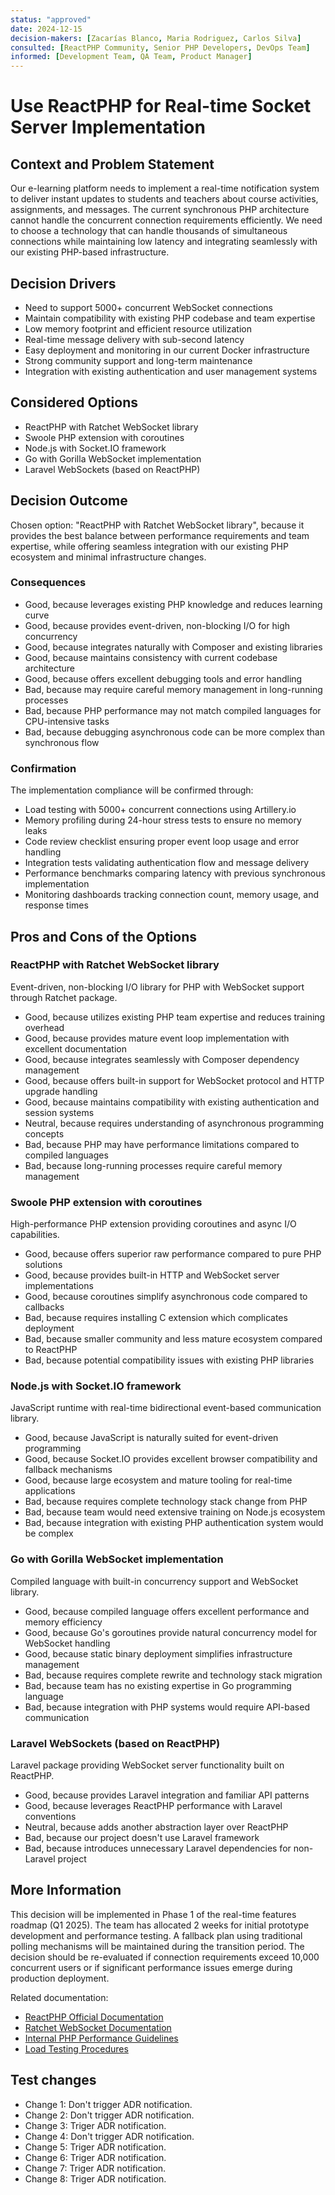 ```yaml
---
status: "approved"
date: 2024-12-15
decision-makers: [Zacarías Blanco, Maria Rodriguez, Carlos Silva]
consulted: [ReactPHP Community, Senior PHP Developers, DevOps Team]
informed: [Development Team, QA Team, Product Manager]
---
```


# Use ReactPHP for Real-time Socket Server Implementation

## Context and Problem Statement

Our e-learning platform needs to implement a real-time notification system to deliver instant updates to students and teachers about course activities, assignments, and messages. The current synchronous PHP architecture cannot handle the concurrent connection requirements efficiently. We need to choose a technology that can handle thousands of simultaneous connections while maintaining low latency and integrating seamlessly with our existing PHP-based infrastructure.

<!-- This is an optional element. Feel free to remove. -->
## Decision Drivers

* Need to support 5000+ concurrent WebSocket connections
* Maintain compatibility with existing PHP codebase and team expertise
* Low memory footprint and efficient resource utilization
* Real-time message delivery with sub-second latency
* Easy deployment and monitoring in our current Docker infrastructure
* Strong community support and long-term maintenance
* Integration with existing authentication and user management systems

## Considered Options

* ReactPHP with Ratchet WebSocket library
* Swoole PHP extension with coroutines
* Node.js with Socket.IO framework
* Go with Gorilla WebSocket implementation
* Laravel WebSockets (based on ReactPHP)

## Decision Outcome

Chosen option: "ReactPHP with Ratchet WebSocket library", because it provides the best balance between performance requirements and team expertise, while offering seamless integration with our existing PHP ecosystem and minimal infrastructure changes.

<!-- This is an optional element. Feel free to remove. -->
### Consequences

* Good, because leverages existing PHP knowledge and reduces learning curve
* Good, because provides event-driven, non-blocking I/O for high concurrency
* Good, because integrates naturally with Composer and existing libraries
* Good, because maintains consistency with current codebase architecture
* Good, because offers excellent debugging tools and error handling
* Bad, because may require careful memory management in long-running processes
* Bad, because PHP performance may not match compiled languages for CPU-intensive tasks
* Bad, because debugging asynchronous code can be more complex than synchronous flow

<!-- This is an optional element. Feel free to remove. -->
### Confirmation

The implementation compliance will be confirmed through:
- Load testing with 5000+ concurrent connections using Artillery.io
- Memory profiling during 24-hour stress tests to ensure no memory leaks
- Code review checklist ensuring proper event loop usage and error handling
- Integration tests validating authentication flow and message delivery
- Performance benchmarks comparing latency with previous synchronous implementation
- Monitoring dashboards tracking connection count, memory usage, and response times

<!-- This is an optional element. Feel free to remove. -->
## Pros and Cons of the Options

### ReactPHP with Ratchet WebSocket library

Event-driven, non-blocking I/O library for PHP with WebSocket support through Ratchet package.

* Good, because utilizes existing PHP team expertise and reduces training overhead
* Good, because provides mature event loop implementation with excellent documentation
* Good, because integrates seamlessly with Composer dependency management
* Good, because offers built-in support for WebSocket protocol and HTTP upgrade handling
* Good, because maintains compatibility with existing authentication and session systems
* Neutral, because requires understanding of asynchronous programming concepts
* Bad, because PHP may have performance limitations compared to compiled languages
* Bad, because long-running processes require careful memory management

### Swoole PHP extension with coroutines

High-performance PHP extension providing coroutines and async I/O capabilities.

* Good, because offers superior raw performance compared to pure PHP solutions
* Good, because provides built-in HTTP and WebSocket server implementations
* Good, because coroutines simplify asynchronous code compared to callbacks
* Bad, because requires installing C extension which complicates deployment
* Bad, because smaller community and less mature ecosystem compared to ReactPHP
* Bad, because potential compatibility issues with existing PHP libraries

### Node.js with Socket.IO framework

JavaScript runtime with real-time bidirectional event-based communication library.

* Good, because JavaScript is naturally suited for event-driven programming
* Good, because Socket.IO provides excellent browser compatibility and fallback mechanisms
* Good, because large ecosystem and mature tooling for real-time applications
* Bad, because requires complete technology stack change from PHP
* Bad, because team would need extensive training on Node.js ecosystem
* Bad, because integration with existing PHP authentication system would be complex

### Go with Gorilla WebSocket implementation

Compiled language with built-in concurrency support and WebSocket library.

* Good, because compiled language offers excellent performance and memory efficiency
* Good, because Go's goroutines provide natural concurrency model for WebSocket handling
* Good, because static binary deployment simplifies infrastructure management
* Bad, because requires complete rewrite and technology stack migration
* Bad, because team has no existing expertise in Go programming language
* Bad, because integration with PHP systems would require API-based communication

### Laravel WebSockets (based on ReactPHP)

Laravel package providing WebSocket server functionality built on ReactPHP.

* Good, because provides Laravel integration and familiar API patterns
* Good, because leverages ReactPHP performance with Laravel conventions
* Neutral, because adds another abstraction layer over ReactPHP
* Bad, because our project doesn't use Laravel framework
* Bad, because introduces unnecessary Laravel dependencies for non-Laravel project

<!-- This is an optional element. Feel free to remove. -->
## More Information

This decision will be implemented in Phase 1 of the real-time features roadmap (Q1 2025). The team has allocated 2 weeks for initial prototype development and performance testing. A fallback plan using traditional polling mechanisms will be maintained during the transition period. The decision should be re-evaluated if connection requirements exceed 10,000 concurrent users or if significant performance issues emerge during production deployment.

Related documentation:
- [ReactPHP Official Documentation](https://reactphp.org/)
- [Ratchet WebSocket Documentation](http://socketo.me/)
- [Internal PHP Performance Guidelines](../guidelines/php-performance.md)
- [Load Testing Procedures](../testing/load-testing.md)

## Test changes
- Change 1: Don't trigger ADR notification.
- Change 2: Don't trigger ADR notification.
- Change 3: Triger ADR notification.
- Change 4: Don't trigger ADR notification.
- Change 5: Triger ADR notification.
- Change 6: Triger ADR notification.
- Change 7: Triger ADR notification.
- Change 8: Triger ADR notification.